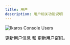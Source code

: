 ```yaml
---
title: 用户
description: 用户相关功能说明
---
```


![Ikaros Console Users](/img/user-guide-users/Snipaste_2023-07-30_14-44-44.png)

更新用户信息 和 更新用户密码。
